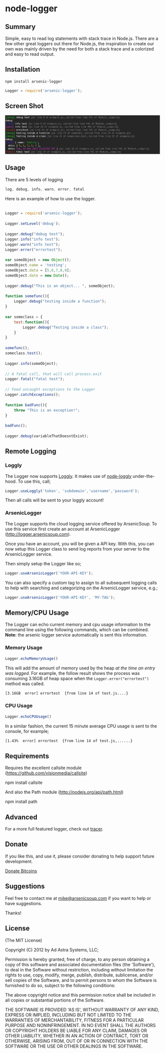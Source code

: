 # node-logger

## Summary

Simple, easy to read log statements with stack trace in Node.js. There are a few other great loggers out there for Node.js, the inspiration to create our own was mainly driven by the need for both a stack trace and a colorized and easy to read output.

## Installation

```
npm install arsenic-logger
```

```js
Logger = require('arsenic-logger');
```

## Screen Shot

![](https://github.com/ArsenicSoup/arsenic-logger/raw/master/logger_screenshot.png)


## Usage

There are 5 levels of logging

```js 
log, debug, info, warn, error, fatal
```

Here is an example of how to use the logger.

```js

Logger = require('arsenic-logger');

Logger.setLevel('debug');

Logger.debug("debug test");
Logger.info("info test");
Logger.warn("info test");
Logger.error("errortest");

var someObject = new Object();
someObject.name = 'testing';
someObject.data = [5,6,7,8,9];
someObject.date = new Date();

Logger.debug("This is an object... ", someObject);

function somefunc(){
	Logger.debug("testing inside a function");	
}

var someclass = {
	test:function(){
		Logger.debug("Testing inside a class");
	}
}

somefunc();
someclass.test();

Logger.info(someObject);

// A fatal call, that will call process.exit
Logger.fatal("fatal test");

// Feed uncaught exceptions to the Logger
Logger.catchExceptions();
	
function badFunc(){
	throw "This is an exception!";	
}

badFunc();

Logger.debug(variableThatDoesntExist);

```

## Remote Logging

### Loggly

The Logger now supports [Loggly](https://www.loggly.com/). It makes use of [node-loggly](https://github.com/nodejitsu/node-loggly) under-the-hood. To use this, call;

```js
Logger.useLoggly('token', 'subdomain','username','password');
```

Then all calls will be sent to your loggly account!

### ArsenicLogger

The Logger supports the cloud logging service offered by ArsenicSoup. To use this service first create an account at ArsenicLogger (http://logger.arsenicsoup.com).

Once you have an account, you will be given a API key. With this, you can now setup this Logger class to send log reports from your server to the ArsenicLogger service. 

Then simply setup the Logger like so;

```js
Logger.useArsenicLogger('YOUR-API-KEY');
```

You can also specify a custom tag to assign to all subsequent logging calls to help with searching and categorizing on 
the ArsenicLogger service, e.g.;

```js
Logger.useArsenicLogger('YOUR-API-KEY', 'MY-TAG');
```

## Memory/CPU Usage

The Logger can echo current memory and cpu usage information to the command line using the following commands, which can be combined. **Note:** the arsenic logger service automatically is sent this information.

### Memory Usage

```js
Logger.echoMemoryUsage()
```

This will add the amount of memory used by the heap *at the time an entry was logged*. For example, the follow result shows the process was consuming 3.16GB of heap space when the `Logger.error("errortest")` method was called.

```sh
[3.16GB  error] errortest  {from line 14 of test.js....}
```

### CPU Usage

```js
Logger.echoCPUUsage()
```

In a similar fashion, the current 15 minute average CPU usage is sent to the console, for example;

```sh
[1.43%  error] errortest  {from line 14 of test.js,......}
```

## Requirements

Requires the excellent callsite module (https://github.com/visionmedia/callsite)

npm install callsite

And also the Path module (http://nodejs.org/api/path.html)

npm install path

## Advanced

For a more full featured logger, check out [tracer](https://github.com/baryon/tracer).

## Donate

If you like this, and use it, please consider donating to help support future development.

<a class="coinbase-button" data-code="1f955f58582ddd191e84a8bb8fcd7a77" data-button-style="donation_small" href="https://coinbase.com/checkouts/1f955f58582ddd191e84a8bb8fcd7a77">Donate Bitcoins</a><script src="https://coinbase.com/assets/button.js" type="text/javascript"></script>

## Suggestions

Feel free to contact me at mike@arsenicsoup.com if you want to help or have suggestions.

Thanks!

## License 

(The MIT License)

Copyright (C) 2012 by Ad Astra Systems, LLC;

Permission is hereby granted, free of charge, to any person obtaining
a copy of this software and associated documentation files (the
'Software'), to deal in the Software without restriction, including
without limitation the rights to use, copy, modify, merge, publish,
distribute, sublicense, and/or sell copies of the Software, and to
permit persons to whom the Software is furnished to do so, subject to
the following conditions:

The above copyright notice and this permission notice shall be
included in all copies or substantial portions of the Software.

THE SOFTWARE IS PROVIDED 'AS IS', WITHOUT WARRANTY OF ANY KIND,
EXPRESS OR IMPLIED, INCLUDING BUT NOT LIMITED TO THE WARRANTIES OF
MERCHANTABILITY, FITNESS FOR A PARTICULAR PURPOSE AND NONINFRINGEMENT.
IN NO EVENT SHALL THE AUTHORS OR COPYRIGHT HOLDERS BE LIABLE FOR ANY
CLAIM, DAMAGES OR OTHER LIABILITY, WHETHER IN AN ACTION OF CONTRACT,
TORT OR OTHERWISE, ARISING FROM, OUT OF OR IN CONNECTION WITH THE
SOFTWARE OR THE USE OR OTHER DEALINGS IN THE SOFTWARE.